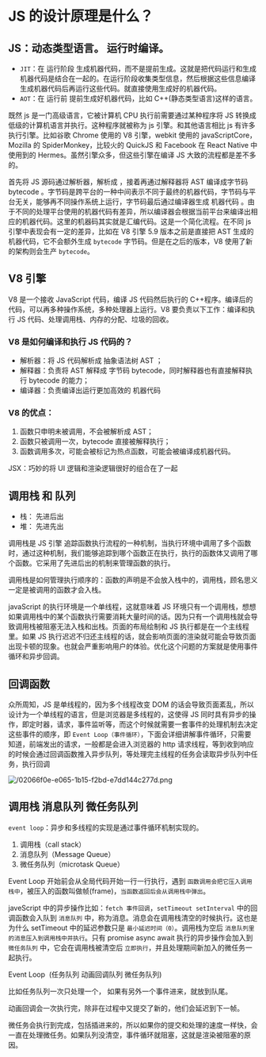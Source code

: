 # JS 的设计原理是什么？

<article-info/>

## JS：动态类型语言。 运行时编译。

- `JIT`：在 <imp-text-success>运行阶段</imp-text-success> 生成机器代码，而不是提前生成。这就是把代码运行和生成机器代码是结合在一起的。在运行阶段收集类型信息，然后根据这些信息编译生成机器代码后再运行这些代码。就直接使用生成好的机器代码。
- `AOT`：在 <imp-text-success>运行前</imp-text-success> 提前生成好机器代码，比如 C++(静态类型语言)这样的语言。

既然 js 是一门高级语言，它被计算机 CPU 执行前需要通过某种程序将 JS 转换成低级的计算机语言并执行。这种程序就被称为 js 引擎。和其他语言相比 js 有许多执行引擎。比如谷歌 Chrome 使用的 V8 引擎，webkit 使用的 javaScriptCore，Mozilla 的 SpiderMonkey，比较火的 QuickJS 和 Facebook 在 React Native 中使用到的 Hermes。虽然引擎众多，但这些引擎在编译 JS 大致的流程都是差不多的。

首先将 JS 源码通过解析器，解析成 <link-tag :linkList="[{ linkType: 'zhihu', linkText:'传送门：抽象语法树 AST',linkUrl:'https://zhuanlan.zhihu.com/p/266697614'}]" /> ，接着再通过解释器将 <imp-text-success>AST 编译成字节码 bytecode</imp-text-success> 。字节码是跨平台的一种中间表示不同于最终的机器代码，字节码与平台无关，能够再不同操作系统上运行，字节码最后通过编译器生成 <imp-text-success>机器代码</imp-text-success> 。由于不同的处理平台使用的机器代码有差异，所以编译器会根据当前平台来编译出相应的机器代码。这里的机器码其实就是汇编代码。这是一个简化流程。在不同 js 引擎中表现会有一定的差异，比如在 V8 引擎 5.9 版本之前是直接把 AST 生成的机器代码，它不会额外生成 `bytecode` 字节码。但是在之后的版本，V8 使用了新的架构则会生产 `bytecode`。

## V8 引擎

V8 是一个接收 JavaScript 代码，编译 JS 代码然后执行的 C++程序。编译后的代码，可以再多种操作系统，多种处理器上运行。V8 要负责以下工作：编译和执行 JS 代码、处理调用栈、内存的分配、垃圾的回收。

### V8 是如何编译和执行 JS 代码的？

- 解析器：将 JS 代码解析成 <imp-text-success>抽象语法树 AST</imp-text-success> ；
- 解释器：负责将 AST 解释成 <imp-text-success>字节码 bytecode</imp-text-success>，同时解释器也有直接解释执行 bytecode 的能力；
- 编译器：负责编译出运行更加高效的 <imp-text-success>机器代码</imp-text-success>

### V8 的优点：

1. 函数只申明未被调用，不会被解析成 AST；
2. 函数只被调用一次，bytecode 直接被解释执行；
3. 函数调用多次，可能会被标记为热点函数，可能会被编译成机器代码。

JSX：巧妙的将 UI 逻辑和渲染逻辑很好的组合在了一起

## 调用栈 和 队列

- 栈： 先进后出
- 堆： 先进先出

调用栈是 JS 引擎 追踪函数执行流程的一种机制，当执行环境中调用了多个函数时，通过这种机制，我们能够追踪到哪个函数正在执行，执行的函数体又调用了哪个函数。它采用了先进后出的机制来管理函数的执行。

<imp-text-success>调用栈是如何管理执行顺序的</imp-text-success>：函数的声明是不会放入栈中的，调用栈，顾名思义一定是被调用的函数才会入栈。

javaScript 的执行环境是一个单线程，这就意味着 JS 环境只有一个调用栈，想想如果调用栈中的某个函数执行需要消耗大量时间的话。因为只有一个调用栈就会导致调用栈被阻塞无法入栈和出栈。页面的布局绘制和 JS 执行都是在一个主线程里。如果 JS 执行迟迟不归还主线程的话，就会影响页面的渲染就可能会导致页面出现卡顿的现象。也就会严重影响用户的体验。优化这个问题的方案就是使用事件循环和异步回调。

## 回调函数

众所周知，JS 是单线程的，因为多个线程改变 DOM 的话会导致页面紊乱，所以设计为一个单线程的语言，但是浏览器是多线程的，这使得 JS 同时具有异步的操作，即定时器，请求，事件监听等，而这个时候就需要一套事件的处理机制去决定这些事件的顺序，即 `Event Loop（事件循环）`，下面会详细讲解事件循环，只需要知道，前端发出的请求，一般都是会进入浏览器的 http 请求线程，等到收到响应的时候会通过回调函数推入异步队列，等处理完主线程的任务会读取异步队列中任务，执行回调

![/02066f0e-e065-1b15-f2bd-e7dd144c277d.png](/02066f0e-e065-1b15-f2bd-e7dd144c277d.png)

<link-tag :linkList="[{ linkType: 'bilibili', linkText:'JaveScript Event Loop 讲解',linkUrl:'https://link.zhihu.com/?target=https%3A//www.bilibili.com/video/BV1kf4y1U7Ln'}]" />

## 调用栈 消息队列 微任务队列

`event loop`：异步和多线程的实现是通过事件循环机制实现的。

1. 调用栈（call stack）
2. 消息队列（Message Queue）
3. 微任务队列（microtask Queue）

Event Loop 开始前会从全局代码开始一行一行执行，遇到 `函数调用会把它压入调用栈中`，被压入的函数叫做帧(frame)，`当函数返回后会从调用栈中弹出`。

javeScript 中的异步操作比如：`fetch 事件回调`，`setTimeout setInterval` 中的回调函数会入队到 `消息队列` 中，称为消息。消息会在调用栈清空的时候执行。这也是为什么 setTimeout 中的延迟参数只是 `最小延迟时间（0）`。调用栈为空后 `消息队列里的消息压入到调用栈中并执行`。只有 promise async await 执行的异步操作会加入到 `微任务队列` 中，它会在调用栈被清空后 `立即执行`，并且处理期间新加入的微任务一起执行。

Event Loop <link-tag :linkList="[{ linkType: 'youtube', linkText:'传送门：视频讲解链接',linkUrl:'https://www.youtube.com/watch?v=cCOL7MC4Pl0'}]" /> (任务队列 动画回调队列 微任务队列)

比如任务队列一次只处理一个， 如果有另外一个事件进来，就放到队尾。

动画回调会一次执行完，除非在过程中又提交了新的，他们会延迟到下一帧。

微任务会执行到完成，包括插进来的，所以如果你的提交和处理的速度一样快，会一直在处理微任务。如果队列没清空，事件循环就阻塞，这就是渲染被阻塞的原因。
